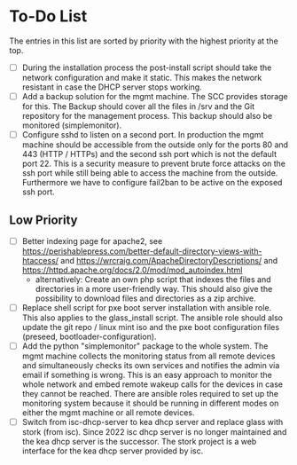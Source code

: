 # To-Do List

The entries in this list are sorted by priority with the highest priority at the top.

- [ ] During the installation process the post-install script should take the network configuration and make it static. This makes the network resistant in case the DHCP server stops working.
- [ ] Add a backup solution for the mgmt machine. The SCC provides storage for this. The Backup should cover all the files in /srv and the Git repository for the management process. This backup should also be monitored (simplemonitor).
- [ ] Configure sshd to listen on a second port. In production the mgmt machine should be accessible from the outside only for the ports 80 and 443 (HTTP / HTTPs) and the second ssh port which is not the default port 22. This is a security measure to prevent brute force attacks on the ssh port while still being able to access the machine from the outside. Furthermore we have to configure fail2ban to be active on the exposed ssh port.

## Low Priority

- [ ] Better indexing page for apache2, see https://perishablepress.com/better-default-directory-views-with-htaccess/ and https://wrcraig.com/ApacheDirectoryDescriptions/ and https://httpd.apache.org/docs/2.0/mod/mod_autoindex.html
    - alternatively: Create an own php script that indexes the files and directories in a more user-friendly way. This should also give the possibility to download files and directories as a zip archive.
- [ ] Replace shell script for pxe boot server installation with ansible role. This also applies to the glass_install script. The ansible role should also update the git repo / linux mint iso and the pxe boot configuration files (preseed, bootloader-configuration).
- [ ] Add the python "simplemonitor" package to the whole system. The mgmt machine collects the monitoring status from all remote devices and simultaneously checks its own services and notifies the admin via email if something is wrong. This is an easy approach to monitor the whole network and embed remote wakeup calls for the devices in case they cannot be reached. There are ansible roles required to set up the monitoring system because it should be running in different modes on either the mgmt machine or all remote devices.
- [ ] Switch from isc-dhcp-server to kea dhcp server and replace glass with stork (from isc). Since 2022 isc dhcp server is no longer maintained and the kea dhcp server is the successor. The stork project is a web interface for the kea dhcp server provided by isc.
